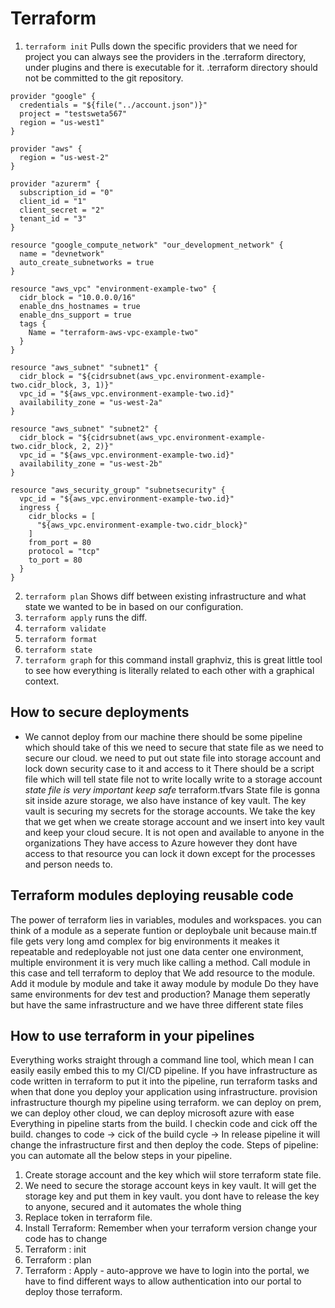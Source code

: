 # Terraform

1. `terraform init` Pulls down the specific providers that we need for project you can always see the providers in the .terraform directory, under plugins and there is executable for it. .terraform directory should not be committed to the git repository.
```
provider "google" {
  credentials = "${file("../account.json")}"
  project = "testsweta567"
  region = "us-west1"
}

provider "aws" {
  region = "us-west-2"
}

provider "azurerm" {
  subscription_id = "0"
  client_id = "1"
  client_secret = "2"
  tenant_id = "3"
}

resource "google_compute_network" "our_development_network" {
  name = "devnetwork"
  auto_create_subnetworks = true
}

resource "aws_vpc" "environment-example-two" {
  cidr_block = "10.0.0.0/16"
  enable_dns_hostnames = true
  enable_dns_support = true
  tags {
    Name = "terraform-aws-vpc-example-two"
  }
}

resource "aws_subnet" "subnet1" {
  cidr_block = "${cidrsubnet(aws_vpc.environment-example-two.cidr_block, 3, 1)}"
  vpc_id = "${aws_vpc.environment-example-two.id}"
  availability_zone = "us-west-2a"
}

resource "aws_subnet" "subnet2" {
  cidr_block = "${cidrsubnet(aws_vpc.environment-example-two.cidr_block, 2, 2)}"
  vpc_id = "${aws_vpc.environment-example-two.id}"
  availability_zone = "us-west-2b"
}

resource "aws_security_group" "subnetsecurity" {
  vpc_id = "${aws_vpc.environment-example-two.id}"
  ingress {
    cidr_blocks = [
      "${aws_vpc.environment-example-two.cidr_block}"
    ]
    from_port = 80
    protocol = "tcp"
    to_port = 80
  }
}

```

2. `terraform plan` Shows diff between existing infrastructure and what state we wanted to be in based on our configuration.
3. `terraform apply` runs the diff.
4. `terraform validate`
5. `terraform format`
6. `terraform state`
7. `terraform graph` for this command install graphviz, this is great little tool to see how everything is literally related to each other with a graphical context.

## How to secure deployments
- We cannot deploy from our machine there should be some pipeline which should take of this we need to secure that state file as we need to secure our cloud.
we need to put out state file into storage account and lock down security case to it and access to it
There should be a script file which will tell state file not to write locally write to a storage account
*state file is very important keep safe*
terraform.tfvars
State file is gonna sit inside azure storage, we also have instance of key vault.
The key vault is securing my secrets for the storage accounts.
We take the key that we get when we create storage account and we insert into key vault and keep your cloud secure. It is not open and available to anyone in the organizations 
They have access to Azure however they dont have access to that resource
you can lock it down except for the processes and person needs to.
## Terraform modules deploying reusable code
The power of terraform lies in variables, modules and workspaces.
you can think of a module as a seperate funtion or deploybale unit because main.tf file gets very long amd complex for big environments
it meakes it repeatable and redeployable not just one data center one environment, multiple environment
it is very much like calling a method. Call module in this case and tell terraform to deploy that
We add resource to the module. Add it module by module and take it away module by module
Do they have same environments for dev test and production? Manage them seperatly but have the same
infrastructure and we have three different state files



## How to use terraform in your pipelines
Everything works straight through a command line tool,
which mean I can easily easily embed this to my CI/CD pipeline.
If you have infrastructure as code written in terraform to put it into the pipeline, run terraform tasks and when that done you deploy your application using infrastructure.
provision infrastructure thourgh my pipeline using terraform.
we can deploy on prem, we can deploy other cloud, we can deploy microsoft azure with ease
Everything in pipeline starts from the build. I checkin code and cick off the build.
changes to code -> cick of the build cycle -> 
In release pipeline it will change the infrastructure first and then deploy the code.
Steps of pipeline: you can automate all the below steps in your pipeline.
1. Create storage account and the key which wiil store terraform state file.
2. We need to secure the storage account keys in key vault. It will get the storage key and put them in key vault. you dont have to release the key to anyone, secured and it automates the whole thing
3. Replace token in terraform file.
4. Install Terraform: Remember when your terraform version change your code has to change
5. Terraform : init
6. Terraform : plan
7. Terraform : Apply - auto-approve
we have to login into the portal, we have to find different ways to allow authentication into our portal to deploy those terraform.
